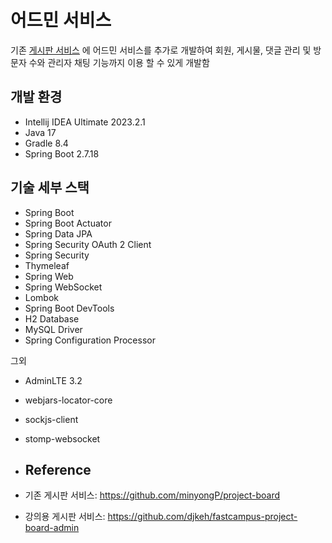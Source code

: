 # 어드민 서비스
기존 [게시판 서비스](https://github.com/minyongP/project-board) 에 어드민 서비스를 추가로 개발하여 회원, 게시물, 댓글 관리 및 방문자 수와 관리자 채팅 기능까지 이용 할 수 있게 개발함

## 개발 환경
- Intellij IDEA Ultimate 2023.2.1
- Java 17
- Gradle 8.4
- Spring Boot 2.7.18

## 기술 세부 스택
- Spring Boot
- Spring Boot Actuator
- Spring Data JPA
- Spring Security OAuth 2 Client
- Spring Security
- Thymeleaf
- Spring Web
- Spring WebSocket
- Lombok
- Spring Boot DevTools
- H2 Database
- MySQL Driver
- Spring Configuration Processor

그외
- AdminLTE 3.2
- webjars-locator-core
- sockjs-client
- stomp-websocket

- ## Reference
- 기존 게시판 서비스: https://github.com/minyongP/project-board
- 강의용 게시판 서비스: https://github.com/djkeh/fastcampus-project-board-admin

